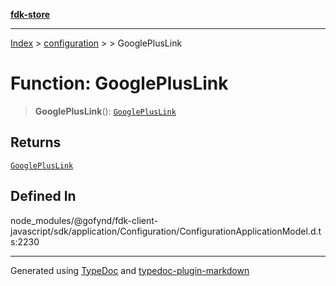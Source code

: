 [**fdk-store**](../../../README.md)
***

[Index](../../../API.md) > [configuration](../../README.md) > [<internal>](../README.md) > GooglePlusLink

# Function: GooglePlusLink

> **GooglePlusLink**(): [`GooglePlusLink`](../type-aliases/type-alias.GooglePlusLink.md)

## Returns

[`GooglePlusLink`](../type-aliases/type-alias.GooglePlusLink.md)

## Defined In

node\_modules/@gofynd/fdk-client-javascript/sdk/application/Configuration/ConfigurationApplicationModel.d.ts:2230

***
Generated using [TypeDoc](https://typedoc.org/) and [typedoc-plugin-markdown](https://www.npmjs.com/package/typedoc-plugin-markdown)

